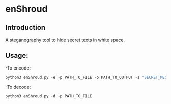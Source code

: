 # enShroud

## Introduction

A steganography tool to hide secret texts in white space.

## Usage:

-To encode:

```python
python3 enShroud.py -e -p PATH_TO_FILE -o PATH_TO_OUTPUT -s "SECRET_MESSAGE_IN_QUOTES"
```

-To decode:

```python
python3 enShroud.py -d -p PATH_TO_FILE
```
